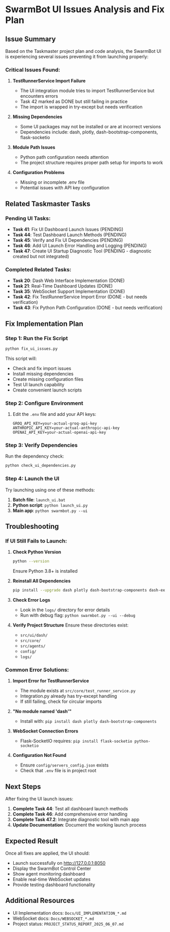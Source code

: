 # SwarmBot UI Issues Analysis and Fix Plan

## Issue Summary

Based on the Taskmaster project plan and code analysis, the SwarmBot UI is experiencing several issues preventing it from launching properly:

### Critical Issues Found:

1. **TestRunnerService Import Failure**
   - The UI integration module tries to import TestRunnerService but encounters errors
   - Task 42 marked as DONE but still failing in practice
   - The import is wrapped in try-except but needs verification

2. **Missing Dependencies**
   - Some UI packages may not be installed or are at incorrect versions
   - Dependencies include: dash, plotly, dash-bootstrap-components, flask-socketio

3. **Module Path Issues**
   - Python path configuration needs attention
   - The project structure requires proper path setup for imports to work

4. **Configuration Problems**
   - Missing or incomplete .env file
   - Potential issues with API key configuration

## Related Taskmaster Tasks

### Pending UI Tasks:
- **Task 41**: Fix UI Dashboard Launch Issues (PENDING)
- **Task 44**: Test Dashboard Launch Methods (PENDING)
- **Task 45**: Verify and Fix UI Dependencies (PENDING)
- **Task 46**: Add UI Launch Error Handling and Logging (PENDING)
- **Task 47**: Create UI Startup Diagnostic Tool (PENDING - diagnostic created but not integrated)

### Completed Related Tasks:
- **Task 20**: Dash Web Interface Implementation (DONE)
- **Task 21**: Real-Time Dashboard Updates (DONE)
- **Task 35**: WebSocket Support Implementation (DONE)
- **Task 42**: Fix TestRunnerService Import Error (DONE - but needs verification)
- **Task 43**: Fix Python Path Configuration (DONE - but needs verification)

## Fix Implementation Plan

### Step 1: Run the Fix Script
```bash
python fix_ui_issues.py
```
This script will:
- Check and fix import issues
- Install missing dependencies
- Create missing configuration files
- Test UI launch capability
- Create convenient launch scripts

### Step 2: Configure Environment
1. Edit the `.env` file and add your API keys:
   ```
   GROQ_API_KEY=your-actual-groq-api-key
   ANTHROPIC_API_KEY=your-actual-anthropic-api-key
   OPENAI_API_KEY=your-actual-openai-api-key
   ```

### Step 3: Verify Dependencies
Run the dependency check:
```bash
python check_ui_dependencies.py
```

### Step 4: Launch the UI
Try launching using one of these methods:
1. **Batch file**: `launch_ui.bat`
2. **Python script**: `python launch_ui.py`
3. **Main app**: `python swarmbot.py --ui`

## Troubleshooting

### If UI Still Fails to Launch:

1. **Check Python Version**
   ```bash
   python --version
   ```
   Ensure Python 3.8+ is installed

2. **Reinstall All Dependencies**
   ```bash
   pip install --upgrade dash plotly dash-bootstrap-components dash-extensions flask-socketio python-socketio psutil
   ```

3. **Check Error Logs**
   - Look in the `logs/` directory for error details
   - Run with debug flag: `python swarmbot.py --ui --debug`

4. **Verify Project Structure**
   Ensure these directories exist:
   - `src/ui/dash/`
   - `src/core/`
   - `src/agents/`
   - `config/`
   - `logs/`

### Common Error Solutions:

1. **Import Error for TestRunnerService**
   - The module exists at `src/core/test_runner_service.py`
   - Integration.py already has try-except handling
   - If still failing, check for circular imports

2. **"No module named 'dash'"**
   - Install with: `pip install dash plotly dash-bootstrap-components`

3. **WebSocket Connection Errors**
   - Flask-SocketIO requires: `pip install flask-socketio python-socketio`

4. **Configuration Not Found**
   - Ensure `config/servers_config.json` exists
   - Check that `.env` file is in project root

## Next Steps

After fixing the UI launch issues:

1. **Complete Task 44**: Test all dashboard launch methods
2. **Complete Task 46**: Add comprehensive error handling
3. **Complete Task 47.2**: Integrate diagnostic tool with main app
4. **Update Documentation**: Document the working launch process

## Expected Result

Once all fixes are applied, the UI should:
- Launch successfully on http://127.0.0.1:8050
- Display the SwarmBot Control Center
- Show agent monitoring dashboard
- Enable real-time WebSocket updates
- Provide testing dashboard functionality

## Additional Resources

- UI Implementation docs: `Docs/UI_IMPLEMENTATION_*.md`
- WebSocket docs: `Docs/WEBSOCKET_*.md`
- Project status: `PROJECT_STATUS_REPORT_2025_06_07.md`
